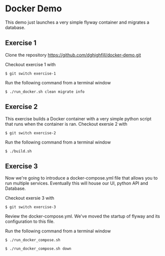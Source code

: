 # Docker Demo

This demo just launches a very simple flyway container and migrates a database.

## Exercise 1

Clone the repository https://github.com/dghighfill/docker-demo.git 

Checkout exercise 1 with

```
$ git switch exercise-1
```

Run the following command from a terminal window

```
$ ./run_docker.sh clean migrate info
```

## Exercise 2

This exercise builds a Docker container with a very simple python script that runs when the container is ran.
Checkout exersie 2 with

```
$ git switch exercise-2
```

Run the following command from a terminal window

```
$ ./build.sh
```

## Exercise 3

Now we're going to introduce a docker-compose.yml file that allows you to run multiple services.  Eventually this will house our UI, python API and Database.

Checkout exersie 3 with

```
$ git switch exercise-3
```

Review the docker-compose.yml.  We've moved the startup of flyway and its configuration to this file.

Run the following command from a terminal window

```
$ ./run_docker_compose.sh
```

```
$ ./run_docker_compose.sh down
```
